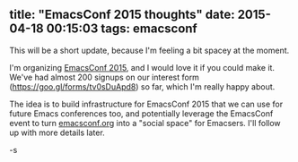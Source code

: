 title: "EmacsConf 2015 thoughts"
date: 2015-04-18 00:15:03
tags: emacsconf
---

This will be a short update, because I'm feeling a bit spacey at the moment.

I'm organizing [EmacsConf 2015](http://emacsconf.org), and I would love it if you could make it. We've had almost 200 signups on our interest form (https://goo.gl/forms/tv0sDuApd8) so far, which I'm really happy about.

The idea is to build infrastructure for EmacsConf 2015 that we can use for future Emacs conferences too, and potentially leverage the EmacsConf event to turn [emacsconf.org](http://emacsconf.org) into a "social space" for Emacsers. I'll follow up with more details later.

-s
